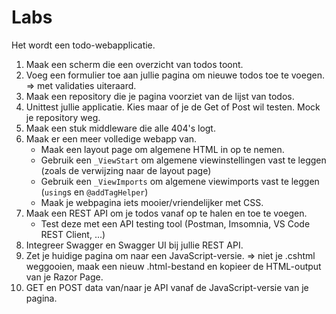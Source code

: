 # Labs

Het wordt een todo-webapplicatie.

1. Maak een scherm die een overzicht van todos toont.
2. Voeg een formulier toe aan jullie pagina om nieuwe todos toe te voegen.
   => met validaties uiteraard.
3. Maak een repository die je pagina voorziet van de lijst van todos.
4. Unittest jullie applicatie. Kies maar of je de Get of Post wil testen. Mock je repository weg.
5. Maak een stuk middleware die alle 404's logt.
6. Maak er een meer volledige webapp van.
   * Maak een layout page om algemene HTML in op te nemen.
   * Gebruik een `_ViewStart` om algemene viewinstellingen vast te leggen (zoals de verwijzing naar de layout page)
   * Gebruik een `_ViewImports` om algemene viewimports vast te leggen (`using`s en `@addTagHelper`)
   * Maak je webpagina iets mooier/vriendelijker met CSS.
7. Maak een REST API om je todos vanaf op te halen en toe te voegen.
   * Test deze met een API testing tool (Postman, Imsomnia, VS Code REST Client, ...)
8. Integreer Swagger en Swagger UI bij jullie REST API.
9. Zet je huidige pagina om naar een JavaScript-versie.
   => niet je .cshtml weggooien, maak een nieuw .html-bestand en kopieer de HTML-output van je Razor Page.
10. GET en POST data van/naar je API vanaf de JavaScript-versie van je pagina.
